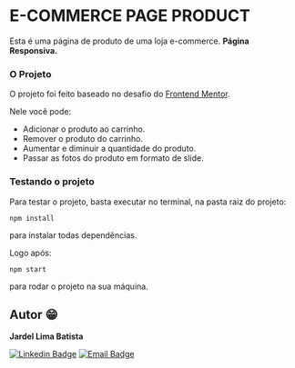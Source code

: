 # E-COMMERCE PAGE PRODUCT
Esta é uma página de produto de uma loja e-commerce. 
<b>Página Responsiva.</b>

### O Projeto
O projeto foi feito baseado no desafio do [Frontend Mentor](https://www.frontendmentor.io/challenges/ecommerce-product-page-UPsZ9MJp6).

Nele você pode:
- Adicionar o produto ao carrinho.
- Remover o produto do carrinho.
- Aumentar e diminuir a quantidade do produto.
- Passar as fotos do produto em formato de slide.

### Testando o projeto
Para testar o projeto, basta executar no terminal, na pasta raiz do projeto: 

`npm install`

para instalar todas dependências.

Logo após: 

`npm start`

para rodar o projeto na sua máquina.

## Autor :grin:
<b>Jardel Lima Batista</b> 

[![Linkedin Badge](https://img.shields.io/badge/-LinkedIn-blue?style=flat-square&logo=Linkedin&logoColor=white&link=https://www.linkedin.com/in/jardel-lima-040b30164/)](https://www.linkedin.com/in/jardel-lima-040b30164/) 
[![Email Badge](https://img.shields.io/badge/-Email-red?style=flat-square&logo=Gmail&logoColor=white&link=https://www.gmail.com)](mailto:prof_jardel@hotmail.com)
